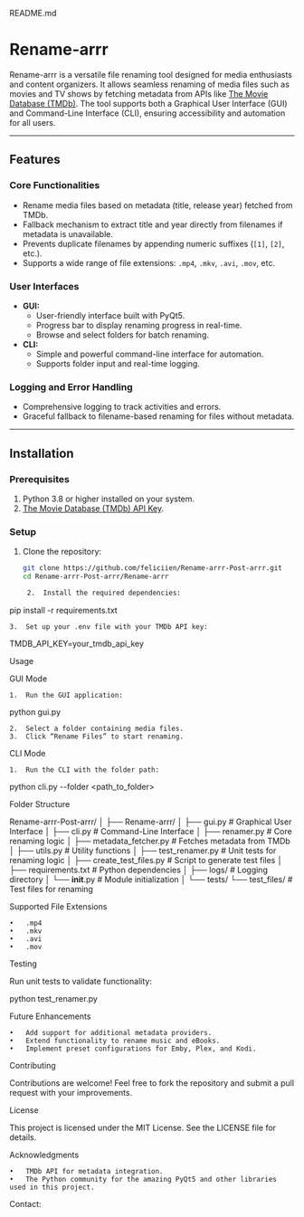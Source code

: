 README.md

# Rename-arrr

Rename-arrr is a versatile file renaming tool designed for media enthusiasts and content organizers. It allows seamless renaming of media files such as movies and TV shows by fetching metadata from APIs like [The Movie Database (TMDb)](https://www.themoviedb.org/). The tool supports both a Graphical User Interface (GUI) and Command-Line Interface (CLI), ensuring accessibility and automation for all users.

---

## **Features**

### **Core Functionalities**
- Rename media files based on metadata (title, release year) fetched from TMDb.
- Fallback mechanism to extract title and year directly from filenames if metadata is unavailable.
- Prevents duplicate filenames by appending numeric suffixes (`[1]`, `[2]`, etc.).
- Supports a wide range of file extensions: `.mp4`, `.mkv`, `.avi`, `.mov`, etc.

### **User Interfaces**
- **GUI:**
  - User-friendly interface built with PyQt5.
  - Progress bar to display renaming progress in real-time.
  - Browse and select folders for batch renaming.
- **CLI:**
  - Simple and powerful command-line interface for automation.
  - Supports folder input and real-time logging.

### **Logging and Error Handling**
- Comprehensive logging to track activities and errors.
- Graceful fallback to filename-based renaming for files without metadata.

---

## **Installation**

### **Prerequisites**
1. Python 3.8 or higher installed on your system.
2. [The Movie Database (TMDb) API Key](https://developers.themoviedb.org/3/getting-started/introduction).

### **Setup**
1. Clone the repository:
   ```bash
   git clone https://github.com/feliciien/Rename-arrr-Post-arrr.git
   cd Rename-arrr-Post-arrr/Rename-arrr

	2.	Install the required dependencies:

pip install -r requirements.txt


	3.	Set up your .env file with your TMDb API key:

TMDB_API_KEY=your_tmdb_api_key

Usage

GUI Mode

	1.	Run the GUI application:

python gui.py


	2.	Select a folder containing media files.
	3.	Click “Rename Files” to start renaming.

CLI Mode

	1.	Run the CLI with the folder path:

python cli.py --folder <path_to_folder>

Folder Structure

Rename-arrr-Post-arrr/
│
├── Rename-arrr/
│   ├── gui.py                  # Graphical User Interface
│   ├── cli.py                  # Command-Line Interface
│   ├── renamer.py              # Core renaming logic
│   ├── metadata_fetcher.py     # Fetches metadata from TMDb
│   ├── utils.py                # Utility functions
│   ├── test_renamer.py         # Unit tests for renaming logic
│   ├── create_test_files.py    # Script to generate test files
│   ├── requirements.txt        # Python dependencies
│   ├── logs/                   # Logging directory
│   └── __init__.py             # Module initialization
│
└── tests/
    └── test_files/             # Test files for renaming

Supported File Extensions

	•	.mp4
	•	.mkv
	•	.avi
	•	.mov

Testing

Run unit tests to validate functionality:

python test_renamer.py

Future Enhancements

	•	Add support for additional metadata providers.
	•	Extend functionality to rename music and eBooks.
	•	Implement preset configurations for Emby, Plex, and Kodi.

Contributing

Contributions are welcome! Feel free to fork the repository and submit a pull request with your improvements.

License

This project is licensed under the MIT License. See the LICENSE file for details.

Acknowledgments

	•	TMDb API for metadata integration.
	•	The Python community for the amazing PyQt5 and other libraries used in this project.

Contact:



